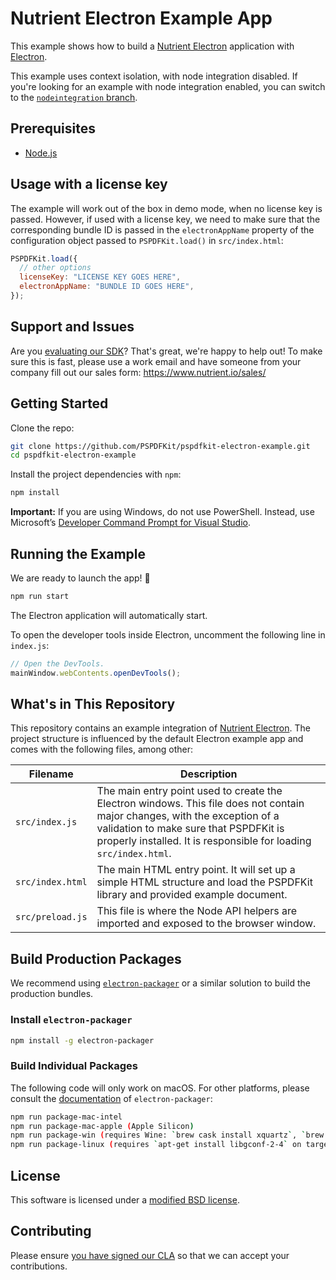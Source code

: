 # Nutrient Electron Example App

This example shows how to build a [Nutrient Electron](https://www.nutrient.io/electron/) application with
[Electron](https://electronjs.org/).

This example uses context isolation, with node integration disabled. If you're looking for an example with node integration enabled, you can switch to the [`nodeintegration` branch](https://github.com/PSPDFKit/pspdfkit-electron-example/tree/nodeintegration).

## Prerequisites

- [Node.js](http://nodejs.org/)

## Usage with a license key

The example will work out of the box in demo mode, when no license key is passed. However, if used with a license key, we need to make sure that the corresponding bundle ID is passed in the `electronAppName` property of the configuration object passed to `PSPDFKit.load()` in `src/index.html`:

```js
PSPDFKit.load({
  // other options
  licenseKey: "LICENSE KEY GOES HERE",
  electronAppName: "BUNDLE ID GOES HERE",
});
```

## Support and Issues

Are you [evaluating our SDK](https://www.nutrient.io/try/)? That's great, we're happy to help out! To make sure this is fast, please use a work email and have someone from your company fill out our sales form: https://www.nutrient.io/sales/

## Getting Started

Clone the repo:

```bash
git clone https://github.com/PSPDFKit/pspdfkit-electron-example.git
cd pspdfkit-electron-example
```

Install the project dependencies with `npm`:

```bash
npm install
```

**Important:** If you are using Windows, do not use PowerShell. Instead, use Microsoft’s [Developer Command Prompt for Visual Studio](https://docs.microsoft.com/en-us/dotnet/framework/tools/developer-command-prompt-for-vs).

## Running the Example

We are ready to launch the app! 🎉

```bash
npm run start
```

The Electron application will automatically start.

To open the developer tools inside Electron, uncomment the following line in `index.js`:

```js
// Open the DevTools.
mainWindow.webContents.openDevTools();
```

## What's in This Repository

This repository contains an example integration of [Nutrient Electron](https://www.nutrient.io/electron). The project structure is influenced by the default Electron example app and comes with the following files, among other:

| Filename         | Description                                                                                                                                                                                                                              |
| ---------------- | ---------------------------------------------------------------------------------------------------------------------------------------------------------------------------------------------------------------------------------------- |
| `src/index.js`   | The main entry point used to create the Electron windows. This file does not contain major changes, with the exception of a validation to make sure that PSPDFKit is properly installed. It is responsible for loading `src/index.html`. |
| `src/index.html` | The main HTML entry point. It will set up a simple HTML structure and load the PSPDFKit library and provided example document.                                                                                                           |
| `src/preload.js` | This file is where the Node API helpers are imported and exposed to the browser window.                                                                                                                                                  |

## Build Production Packages

We recommend using [`electron-packager`](https://github.com/electron-userland/electron-packager) or a similar solution to build the production bundles.

### Install `electron-packager`

```bash
npm install -g electron-packager
```

### Build Individual Packages

The following code will only work on macOS. For other platforms, please consult the [documentation](https://github.com/electron-userland/electron-packager#electron-packager) of `electron-packager`:

```bash
npm run package-mac-intel
npm run package-mac-apple (Apple Silicon)
npm run package-win (requires Wine: `brew cask install xquartz`, `brew install wine`)
npm run package-linux (requires `apt-get install libgconf-2-4` on target Linux)
```

## License

This software is licensed under a [modified BSD license](LICENSE).

## Contributing

Please ensure
[you have signed our CLA](https://www.nutrient.io/guides/web/current/miscellaneous/contributing/) so that we can
accept your contributions.
